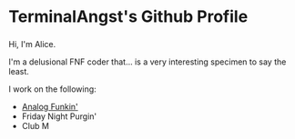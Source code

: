 # TerminalAngst's Github Profile
### 
Hi, I'm Alice.

I'm a delusional FNF coder that... is a very interesting specimen to say the least.

I work on the following:
- [Analog Funkin'](https://x.com/analogfunkinfnf)
- Friday Night Purgin'
- Club M
###

